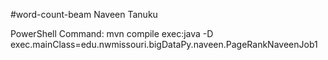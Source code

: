 #word-count-beam
Naveen Tanuku

PowerShell Command:
mvn compile exec:java -D exec.mainClass=edu.nwmissouri.bigDataPy.naveen.PageRankNaveenJob1
